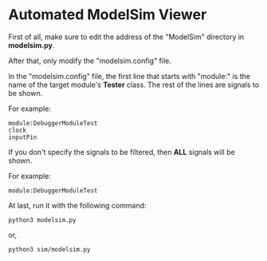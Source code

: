 # Automated ModelSim Viewer

First of all, make sure to edit the address of the "ModelSim" directory in **modelsim.py**.

After that, only modify the "modelsim.config" file.

In the "modelsim.config" file, the first line that starts with "module:" is the name of the target module's **Tester** class. The rest of the lines are signals to be shown.

For example:
```
module:DebuggerModuleTest
clock
inputPin 
```

If you don't specify the signals to be filtered, then **ALL** signals will be shown.

For example:
```
module:DebuggerModuleTest
```

At last, run it with the following command:
```
python3 modelsim.py
```

or,
```
python3 sim/modelsim.py
```

